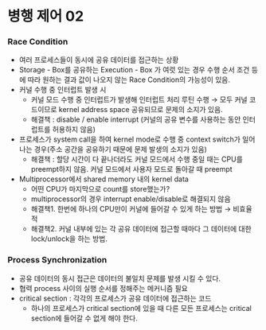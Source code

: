 # 병행 제어 02

### Race Condition

- 여러 프로세스들이 동시에 공유 데이터를 접근하는 상황
- Storage - Box를 공유하는 Execution - Box 가 여럿 있는 경우 수행 순서 조건 등에 따라 원하는 결과 값이 나오지 않는 Race Condition의 가능성이 있음.
- 커널 수행 중 인터럽트 발생 시
  - 커널 모드 수행 중 인터럽트가 발생해 인터럽트 처리 루틴 수행 → 모두 커널 코드이므로 kernel address space 공유되므로 문제의 소지가 있음.
  - 해결책 : disable / enable interrupt (커널의 공유 변수를 사용하는 동안 인터럽트를 허용하지 않음)
- 프로세스가 system call을 하여 kernel mode로 수행 중 context switch가 일어나는 경우(주소 공간을 공유하기 때문에 문제 발생의 소지가 있음)
  - 해결책 : 할당 시간이 다 끝나더라도 커널 모드에서 수행 중일 때는 CPU를 preempt하지 않음. 커널 모드에서 사용자 모드로 돌아갈 때 preempt
- Multiprocessor에서 shared memory 내의 kernel data
  - 어떤 CPU가 마지막으로 count를 store했는가?
  - multiprocessor의 경우 interrupt enable/disable로 해결되지 않음
  - 해결책1. 한번에 하나의 CPU만이 커널에 들어갈 수 있게 하는 방법 → 비효율적
  - 해결책2. 커널 내부에 있는 각 공유 데이터에 접근할 때마다 그 데이터에 대한 lock/unlock을 하는 방법.

### Process Synchronization

- 공유 데이터의 동시 접근은 데이터의 불일치 문제를 발생 시킬 수 있다.
- 협력 process 사이의 실행 순서를 정해주는 메커니즘 필요
- critical section : 각각의 프로세스가 공유 데이터에 접근하는 코드
  - 하나의 프로세스가 critical section에 있을 때 다른 모든 프로세스는 critical section에 들어갈 수 없게 해야 한다.
